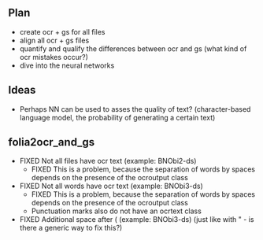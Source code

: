 
## Plan

* create ocr + gs for all files
* align all ocr + gs files
* quantify and qualify the differences between ocr and gs (what kind of ocr mistakes occur?)
* dive into the neural networks

## Ideas

* Perhaps NN can be used to asses the quality of text? (character-based language model, the probability of generating a certain text)

## folia2ocr_and_gs

* FIXED Not all files have ocr text (example: BNObi2-ds)
  * FIXED This is a problem, because the separation of words by spaces depends on the presence of the ocroutput class
* FIXED Not all words have ocr text (example: BNObi3-ds)
  * FIXED This is a problem, because the separation of words by spaces depends on the presence of the ocroutput class
  * Punctuation marks also do not have an ocrtext class
* FIXED Additional space after ( (example: BNObi3-ds) (just like with " - is there a generic way to fix this?)
